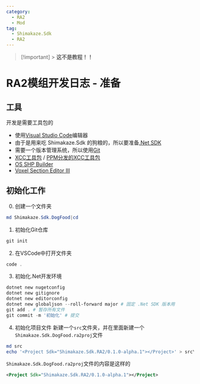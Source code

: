 ```yaml
---
category:
  - RA2
  - Mod
tag:
  - Shimakaze.Sdk
  - RA2
---
```


> [!important] > **这不是教程！！**

# RA2模组开发日志 - 准备

## 工具

开发是需要工具包的

- 使用[Visual Studio Code](https://code.visualstudio.com/)编辑器
- 由于是用来吃 Shimakaze.Sdk 的狗粮的，所以要准备[.Net SDK](https://dotnet.microsoft.com/download)
- 需要一个版本管理系统，所以使用[Git](https://git-scm.com/)
- [XCC工具包](https://xhp.xwis.net/) / [PPM分发的XCC工具包](<https://www.ppmsite.com/download/XCC_Utilities-1.47%20(PPM%20Distribution).exe>)
- [OS SHP Builder](https://www.ppmsite.com/shpbuilderinfo/)
- [Voxel Section Editor III](https://www.ppmsite.com/vxlseinfo/)

## 初始化工作

0. 创建一个文件夹

```powershell
md Shimakaze.Sdk.DogFood|cd
```

1. 初始化Git仓库

```powershell
git init
```

2. 在VSCode中打开文件夹

```powershell
code .
```

3. 初始化.Net开发环境

```powershell
dotnet new nugetconfig
dotnet new gitignore
dotnet new editorconfig
dotnet new globaljson --roll-forward major # 固定 .Net SDK 版本用
git add . # 暂存所有文件
git commit -m '初始化' # 提交
```

4. 初始化项目文件
   新建一个`src`文件夹，并在里面新建一个`Shimakaze.Sdk.DogFood.ra2proj`文件

```powershell
md src
echo '<Project Sdk="Shimakaze.Sdk.RA2/0.1.0-alpha.1"></Project>' > src\Shimakaze.Sdk.DogFood.ra2proj
```

`Shimakaze.Sdk.DogFood.ra2proj`文件的内容是这样的

```xml
<Project Sdk="Shimakaze.Sdk.RA2/0.1.0-alpha.1"></Project>
```
